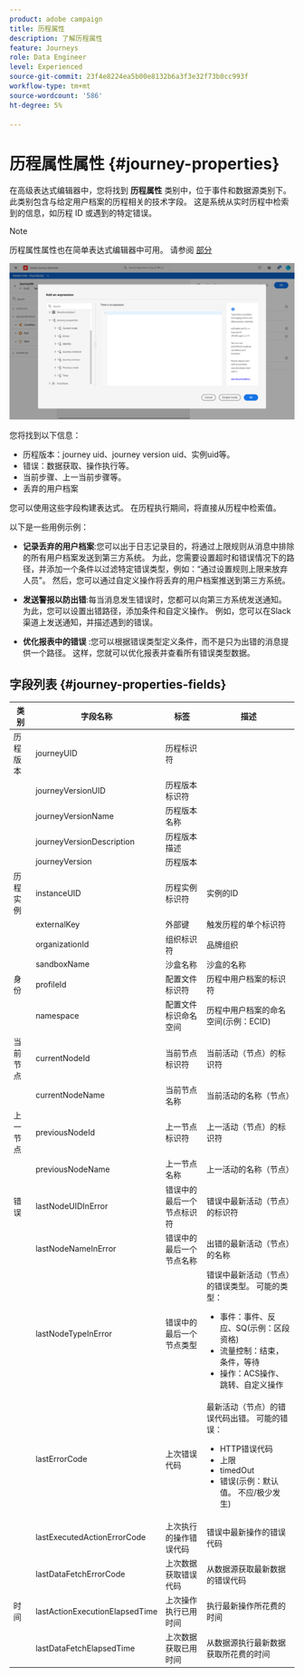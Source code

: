 ```yaml
---
product: adobe campaign
title: 历程属性
description: 了解历程属性
feature: Journeys
role: Data Engineer
level: Experienced
source-git-commit: 23f4e8224ea5b00e8132b6a3f3e32f73b0cc993f
workflow-type: tm+mt
source-wordcount: '586'
ht-degree: 5%

---
```


# 历程属性属性 {#journey-properties}

在高级表达式编辑器中，您将找到 **历程属性** 类别中，位于事件和数据源类别下。 此类别包含与给定用户档案的历程相关的技术字段。 这是系统从实时历程中检索到的信息，如历程 ID 或遇到的特定错误。

>[!NOTE]
>
>历程属性属性也在简单表达式编辑器中可用。 请参阅 [部分](../condition-activity.md#about_condition)

![](../../assets/journey-properties.png)

您将找到以下信息：

* 历程版本：journey uid、journey version uid、实例uid等。
* 错误：数据获取、操作执行等。
* 当前步骤、上一当前步骤等。
* 丢弃的用户档案

您可以使用这些字段构建表达式。 在历程执行期间，将直接从历程中检索值。

以下是一些用例示例：

* **记录丢弃的用户档案**:您可以出于日志记录目的，将通过上限规则从消息中排除的所有用户档案发送到第三方系统。 为此，您需要设置超时和错误情况下的路径，并添加一个条件以过滤特定错误类型，例如：“通过设置规则上限来放弃人员”。 然后，您可以通过自定义操作将丢弃的用户档案推送到第三方系统。

* **发送警报以防出错**:每当消息发生错误时，您都可以向第三方系统发送通知。 为此，您可以设置出错路径，添加条件和自定义操作。 例如，您可以在Slack渠道上发送通知，并描述遇到的错误。

* **优化报表中的错误** :您可以根据错误类型定义条件，而不是只为出错的消息提供一个路径。 这样，您就可以优化报表并查看所有错误类型数据。

## 字段列表 {#journey-properties-fields}

| 类别 | 字段名称 | 标签 | 描述 |
|---|---|---|------------|
| 历程版本 | journeyUID | 历程标识符 |  |
|  | journeyVersionUID | 历程版本标识符 |  |
|  | journeyVersionName | 历程版本名称 |  |
|  | journeyVersionDescription | 历程版本描述 |  |
|  | journeyVersion | 历程版本 |  |
| 历程实例 | instanceUID | 历程实例标识符 | 实例的ID |
|  | externalKey | 外部键 | 触发历程的单个标识符 |
|  | organizationId | 组织标识符 | 品牌组织 |
|  | sandboxName | 沙盒名称 | 沙盒的名称 |
| 身份 | profileId | 配置文件标识符 | 历程中用户档案的标识符 |
|  | namespace | 配置文件标识命名空间 | 历程中用户档案的命名空间(示例：ECID) |
| 当前节点 | currentNodeId | 当前节点标识符 | 当前活动（节点）的标识符 |
|  | currentNodeName | 当前节点名称 | 当前活动的名称（节点） |
| 上一节点 | previousNodeId | 上一节点标识符 | 上一活动（节点）的标识符 |
|  | previousNodeName | 上一节点名称 | 上一活动的名称（节点） |
| 错误 | lastNodeUIDInError | 错误中的最后一个节点标识符 | 错误中最新活动（节点）的标识符 |
|  | lastNodeNameInError | 错误中的最后一个节点名称 | 出错的最新活动（节点）的名称 |
|  | lastNodeTypeInError | 错误中的最后一个节点类型 | 错误中最新活动（节点）的错误类型。 可能的类型：<ul><li>事件：事件、反应、SQ(示例：区段资格)</li><li>流量控制：结束，条件，等待</li><li>操作：ACS操作、跳转、自定义操作</li></ul> |
|  | lastErrorCode | 上次错误代码 | 最新活动（节点）的错误代码出错。 可能的错误： <ul><li>HTTP错误代码</li><li>上限</li><li>timedOut</li><li>错误(示例：默认值。 不应/极少发生)</li></ul> |
|  | lastExecutedActionErrorCode | 上次执行的操作错误代码 | 错误中最新操作的错误代码 |
|  | lastDataFetchErrorCode | 上次数据获取错误代码 | 从数据源获取最新数据的错误代码 |
| 时间 | lastActionExecutionElapsedTime | 上次操作执行已用时间 | 执行最新操作所花费的时间 |
|  | lastDataFetchElapsedTime | 上次数据获取已用时间 | 从数据源执行最新数据获取所花费的时间 |
